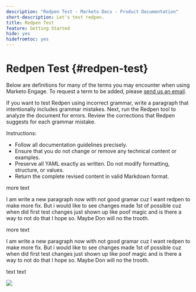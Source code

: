 ```yaml
---
description: "Redpen Test - Marketo Docs - Product Documentation"
short-description: Let's test redpen.
title: Redpen Test
feature: Getting Started
hide: yes
hidefromtoc: yes
---
```

# Redpen Test {#redpen-test}

Below are definitions for many of the terms you may encounter when using Marketo Engage. To request a term to be added, please [send us an email](mailto:GRP-Marketo-articlefeedback@adobe.com).

If you want to test Redpen using incorrect grammar, write a paragraph that intentionally includes grammar mistakes. Next, run the Redpen tool to analyze the document for errors. Review the corrections that Redpen suggests for each grammar mistake.

Instructions:

* Follow all documentation guidelines precisely.
* Ensure that you do not change or remove any technical content or examples.
* Preserve all YAML exactly as written. Do not modify formatting, structure, or values.
* Return the complete revised content in valid Markdown format.

more text

I am write a new paragraph now with not good gramar cuz I want redpen to make more fix. But i would like to see changes made 1st of possible cuz when did first test changes just shown up like poof magic and is there a way to not do that I hope so. Maybe Don will no the trooth.

more text

I am write a new paragraph now with not good gramar cuz I want redpen to make more fix. But i would like to see changes made 1st of possible cuz when did first test changes just shown up like poof magic and is there a way to not do that I hope so. Maybe Don will no the trooth.

text text

   ![](assets/models-and-insights-1.png)
